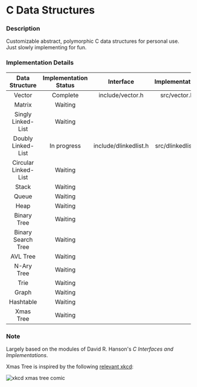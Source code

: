 # C Data Structures

### Description
Customizable abstract, polymorphic C data structures for personal use. Just slowly implementing for fun.

### Implementation Details

|     Data Structure     |   Implementation Status   |        Interface        |   Implementation    |
|:----------------------:|:-------------------------:|:-----------------------:|:-------------------:|
|         Vector         |         Complete          |  include/vector.h       |  src/vector.h       |
|         Matrix         |          Waiting          |                         |                     |
|   Singly Linked-List   |          Waiting          |                         |                     |
|   Doubly Linked-List   |        In progress        |  include/dlinkedlist.h  |  src/dlinkedlist.h  |
|  Circular Linked-List  |          Waiting          |                         |                     |
|          Stack         |          Waiting          |                         |                     |
|          Queue         |          Waiting          |                         |                     |
|          Heap          |          Waiting          |                         |                     |
|       Binary Tree      |          Waiting          |                         |                     |
|   Binary Search Tree   |          Waiting          |                         |                     |
|        AVL Tree        |          Waiting          |                         |                     |
|       N-Ary Tree       |          Waiting          |                         |                     |
|          Trie          |          Waiting          |                         |                     |
|          Graph         |          Waiting          |                         |                     |
|        Hashtable       |          Waiting          |                         |                     |
|        Xmas Tree       |          Waiting          |                         |                     ||

### Note
Largely based on the modules of David R. Hanson's _C Interfaces and Implementations_.

Xmas Tree is inspired by the following [relevant xkcd](https://xkcd.com/835/):

![xkcd xmas tree comic](https://imgs.xkcd.com/comics/tree.png "xkcd xmas tree comic")
